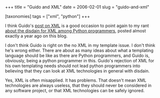 +++
title = "Guido and XML"
date = 2006-02-01
slug = "guido-and-xml"

[taxonomies]
tags = ["xml", "python"]
+++

I think Guido's [post on
XML](http://www.artima.com/weblogs/viewpost.jsp?thread=146647) is a good
occasion to point again to my rant [about the disdain for XML among
Python
programmers](http://faassen.n--tree.net/blog/view/weblog/2005/01/30/0),
posted almost exactly a year ago on this blog.

I don't think Guido is right on the no XML in my template issue. I don't
think he's wrong either. There are about as many ideas about what a
templating language should be like as there are Python programmers, and
Guido is, obviously, being a python programmer in this. Guido's
rejection of XML for his own templating needs should not lead python
programmers into believing that they can look at XML technologies in
general with disdain.

Yes, XML is often misapplied. It has problems. That doesn't mean XML
technologies are always useless, that they should never be considered in
any software project, or that XML technologies can be safely ignored.
